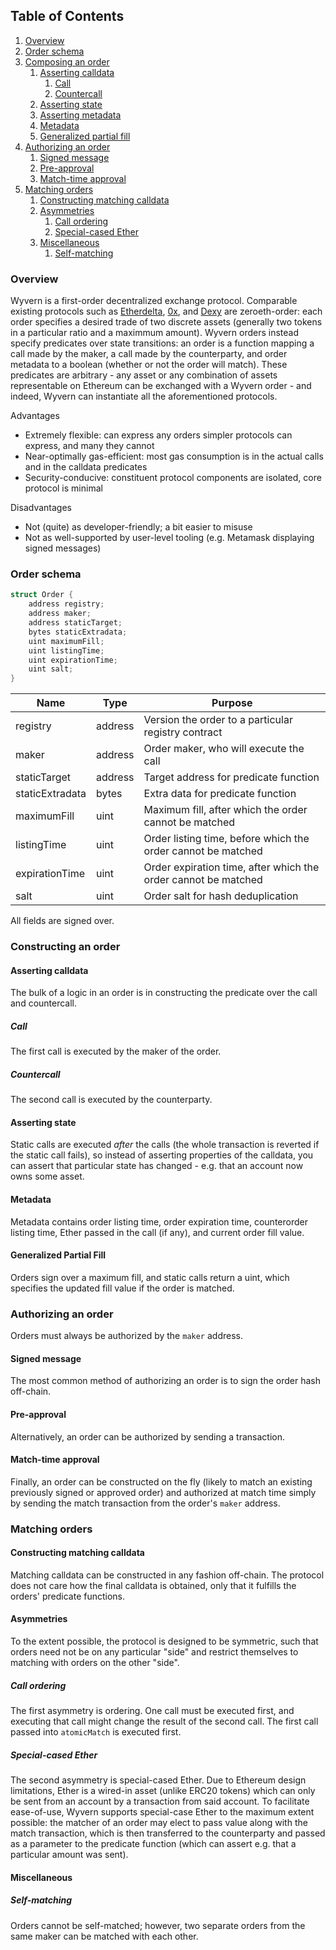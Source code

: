 ## Table of Contents

1. [Overview](#overview)
1. [Order schema](#order-schema)
1. [Composing an order](#composing-an-order)
    1. [Asserting calldata](#asserting-calldata)
        1. [Call](#call)
        1. [Countercall](#countercall)
    1. [Asserting state](#asserting-state)
    1. [Asserting metadata](#asserting-metadata)
    1. [Metadata](#metadata)
    1. [Generalized partial fill](#generalized-partial-fill)
1. [Authorizing an order](#authorizing-an-order)
    1. [Signed message](#signed-message)
    1. [Pre-approval](#pre-approval)
    1. [Match-time approval](#match-time-approval)
1. [Matching orders](#matching-orders)
    1. [Constructing matching calldata](#constructing-matching-calldata)
    1. [Asymmetries](#asymmetries)
        1. [Call ordering](#call-ordering)
        1. [Special-cased Ether](#special-cased-ether)
    1. [Miscellaneous](#miscellaneous)
        1. [Self-matching](#self-matching)

### Overview

Wyvern is a first-order decentralized exchange protocol. Comparable existing protocols such as [Etherdelta](https://github.com/etherdelta/smart_contract), [0x](https://github.com/0xProject/0x-monorepo), and [Dexy](https://github.com/DexyProject/protocol) are zeroeth-order: each order specifies a desired trade of two discrete assets (generally two tokens in a particular ratio and a maximmum amount). Wyvern orders instead specify predicates over state transitions: an order is a function mapping a call made by the maker, a call made by the counterparty, and order metadata to a boolean (whether or not the order will match). These predicates are arbitrary - any asset or any combination of assets representable on Ethereum can be exchanged with a Wyvern order - and indeed, Wyvern can instantiate all the aforementioned protocols.

Advantages
  - Extremely flexible: can express any orders simpler protocols can express, and many they cannot
  - Near-optimally gas-efficient: most gas consumption is in the actual calls and in the calldata predicates
  - Security-conducive: constituent protocol components are isolated, core protocol is minimal

Disadvantages
  - Not (quite) as developer-friendly; a bit easier to misuse
  - Not as well-supported by user-level tooling (e.g. Metamask displaying signed messages)

### Order schema

```c
struct Order {
    address registry;
    address maker;
    address staticTarget;
    bytes staticExtradata;
    uint maximumFill;
    uint listingTime;
    uint expirationTime;
    uint salt;
}
```

| Name            | Type    | Purpose                                                        |
| --------------- | ------- | ---------------------------------------------------------------|
| registry        | address | Version the order to a particular registry contract            |
| maker           | address | Order maker, who will execute the call                         |
| staticTarget    | address | Target address for predicate function                          |
| staticExtradata | bytes   | Extra data for predicate function                              |
| maximumFill     | uint    | Maximum fill, after which the order cannot be matched          |
| listingTime     | uint    | Order listing time, before which the order cannot be matched   |
| expirationTime  | uint    | Order expiration time, after which the order cannot be matched |
| salt            | uint    | Order salt for hash deduplication                              |

All fields are signed over.

### Constructing an order

#### Asserting calldata

The bulk of a logic in an order is in constructing the predicate over the call and countercall.

##### Call

The first call is executed by the maker of the order.

##### Countercall

The second call is executed by the counterparty.

#### Asserting state

Static calls are executed *after* the calls (the whole transaction is reverted if the static call fails), so instead of asserting properties of the calldata, you can assert that particular state has changed - e.g. that an account now owns some asset.

#### Metadata

Metadata contains order listing time, order expiration time, counterorder listing time, Ether passed in the call (if any), and current order fill value.

#### Generalized Partial Fill

Orders sign over a maximum fill, and static calls return a uint, which specifies the updated fill value if the order is matched.

### Authorizing an order

Orders must always be authorized by the `maker` address.

#### Signed message

The most common method of authorizing an order is to sign the order hash off-chain.

#### Pre-approval

Alternatively, an order can be authorized by sending a transaction.

#### Match-time approval

Finally, an order can be constructed on the fly (likely to match an existing previously signed or approved order) and authorized at match time simply by sending the match transaction from the order's `maker` address.

### Matching orders

#### Constructing matching calldata

Matching calldata can be constructed in any fashion off-chain. The protocol does not care how the final calldata is obtained, only that it fulfills the orders' predicate functions.

#### Asymmetries

To the extent possible, the protocol is designed to be symmetric, such that orders need not be on any particular "side" and restrict themselves to matching with orders on the other "side".

##### Call ordering

The first asymmetry is ordering. One call must be executed first, and executing that call might change the result of the second call. The first call passed into `atomicMatch` is executed first.

##### Special-cased Ether

The second asymmetry is special-cased Ether. Due to Ethereum design limitations, Ether is a wired-in asset (unlike ERC20 tokens) which can only be sent from an account by a transaction from said account. To facilitate ease-of-use, Wyvern supports special-case Ether to the maximum extent possible: the matcher of an order may elect to pass value along with the match transaction, which is then transferred to the counterparty and passed as a parameter to the predicate function (which can assert e.g. that a particular amount was sent).

#### Miscellaneous

##### Self-matching

Orders cannot be self-matched; however, two separate orders from the same maker can be matched with each other.
